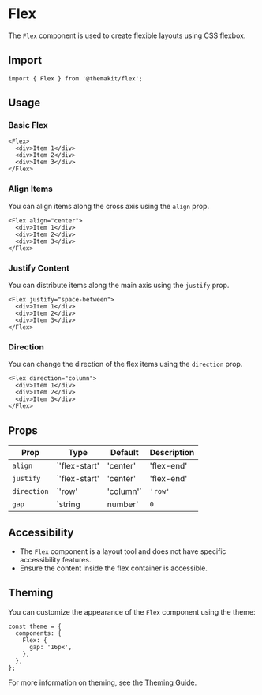 # Flex

The `Flex` component is used to create flexible layouts using CSS flexbox.

## Import

```tsx
import { Flex } from '@themakit/flex';
```

## Usage

### Basic Flex

```tsx
<Flex>
  <div>Item 1</div>
  <div>Item 2</div>
  <div>Item 3</div>
</Flex>
```

### Align Items

You can align items along the cross axis using the `align` prop.

```tsx
<Flex align="center">
  <div>Item 1</div>
  <div>Item 2</div>
  <div>Item 3</div>
</Flex>
```

### Justify Content

You can distribute items along the main axis using the `justify` prop.

```tsx
<Flex justify="space-between">
  <div>Item 1</div>
  <div>Item 2</div>
  <div>Item 3</div>
</Flex>
```

### Direction

You can change the direction of the flex items using the `direction` prop.

```tsx
<Flex direction="column">
  <div>Item 1</div>
  <div>Item 2</div>
  <div>Item 3</div>
</Flex>
```

## Props

| Prop         | Type                | Default   | Description                                      |
|--------------|---------------------|-----------|--------------------------------------------------|
| `align`      | `'flex-start' | 'center' | 'flex-end' | 'stretch'` | `'stretch'` | Alignment of items along the cross axis.        |
| `justify`    | `'flex-start' | 'center' | 'flex-end' | 'space-between' | 'space-around'` | `'flex-start'` | Distribution of items along the main axis.      |
| `direction`  | `'row' | 'column'`   | `'row'`   | Direction of the flex items.                    |
| `gap`        | `string | number`   | `0`       | Gap between flex items.                         |

## Accessibility

- The `Flex` component is a layout tool and does not have specific accessibility features.
- Ensure the content inside the flex container is accessible.

## Theming

You can customize the appearance of the `Flex` component using the theme:

```tsx
const theme = {
  components: {
    Flex: {
      gap: '16px',
    },
  },
};
```

For more information on theming, see the [Theming Guide](../../../theming/overview).